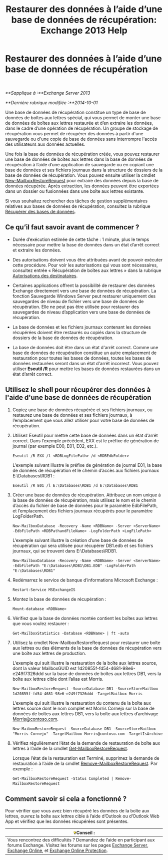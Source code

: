 ﻿---
title: 'Restaurer des données à l’aide d’une base de données de récupération: Exchange 2013 Help'
TOCTitle: Restaurer des données à l’aide d’une base de données de récupération
ms:assetid: d64c18e7-16af-4bd8-a5c5-01206984d4d1
ms:mtpsurl: https://technet.microsoft.com/fr-fr/library/Ee332351(v=EXCHG.150)
ms:contentKeyID: 50479277
ms.date: 05/23/2018
mtps_version: v=EXCHG.150
ms.translationtype: MT
---

# Restaurer des données à l’aide d’une base de données de récupération

 

_**Sapplique à :**Exchange Server 2013_

_**Dernière rubrique modifiée :**2014-10-01_

Une base de données de récupération constitue un type de base de données de boîtes aux lettres spécial, qui vous permet de monter une base de données de boîtes aux lettres restaurée et d’en extraire les données, dans le cadre d’une opération de récupération. Un groupe de stockage de récupération vous permet de récupérer des données à partir d'une sauvegarde ou d'une copie de base de données sans interrompre l'accès des utilisateurs aux données actuelles.

Une fois la base de données de récupération créée, vous pouvez restaurer une base de données de boîtes aux lettres dans la base de données de récupération à l’aide d’une application de sauvegarde ou en copiant une base de données et ses fichiers journaux dans la structure de dossiers de la base de données de récupération. Vous pouvez ensuite utiliser la cmdlet [New-MailboxRestoreRequest](https://technet.microsoft.com/fr-fr/library/ff829875\(v=exchg.150\)) pour extraire des données depuis la base de données récupérée. Après extraction, les données peuvent être exportées dans un dossier ou fusionnées dans une boîte aux lettres existante.

Si vous souhaitez rechercher des tâches de gestion supplémentaires relatives aux bases de données de récupération, consultez la rubrique [Récupérer des bases de données](recovery-databases-exchange-2013-help.md).

## Ce qu’il faut savoir avant de commencer ?

  - Durée d’exécution estimée de cette tâche : 1 minute, plus le temps nécessaire pour mettre la base de données dans un état d’arrêt correct et extraire les données.

  - Des autorisations doivent vous être attribuées avant de pouvoir exécuter cette procédure. Pour voir les autorisations qui vous sont nécessaires, consultez entrée « Récupération de boîtes aux lettres » dans la rubrique [Autorisations des destinataires](recipients-permissions-exchange-2013-help.md).

  - Certaines applications offrent la possibilité de restaurer des données Exchange directement vers une base de données de récupération. La fonction Sauvegarde Windows Server peut restaurer uniquement des sauvegardes de niveau de fichier vers une base de données de récupération. Elle ne peut pas être utilisée pour restaurer des sauvegardes de niveau d’application vers une base de données de récupération.

  - La base de données et les fichiers journaux contenant les données récupérées doivent être restaurés ou copiés dans la structure de dossiers de la base de données de récupération.

  - La base de données doit être dans un état d'arrêt correct. Comme une base de données de récupération constitue un autre emplacement de restauration pour toutes les bases de données, toutes les bases de données restaurées seront dans un état d'arrêt incorrect. Vous pouvez utiliser **Eseutil /R** pour mettre les bases de données restaurées dans un état d’arrêt correct.

## Utilisez le shell pour récupérer des données à l'aide d'une base de données de récupération

1.  Copiez une base de données récupérée et ses fichiers journaux, ou restaurez une base de données et ses fichiers journaux, à l’emplacement que vous allez utiliser pour votre base de données de récupération.

2.  Utilisez Eseutil pour mettre cette base de données dans un état d’arrêt correct. Dans l’exemple précédent, EXX est le préfixe de génération de journal (par exemple E00, E01, E02, etc.).
    
        Eseutil /R EXX /l <RDBLogFilePath> /d <RDBEdbFolder>
    
    L’exemple suivant illustre le préfixe de génération de journal E01, la base de données de récupération et le chemin d’accès aux fichiers journaux E:\\Databases\\RDB1 :
    
        Eseutil /R E01 /l E:\Databases\RDB1 /d E:\Databases\RDB1

3.  Créer une base de données de récupération. Attribuez un nom unique à la base de données de récupération, mais utilisez le nom et le chemin d’accès du fichier de base de données pour le paramètre EdbFilePath, et l’emplacement des fichiers journaux récupérés pour le paramètre LogFolderPath.
    
        New-MailboxDatabase -Recovery -Name <RDBName> -Server <ServerName> -EdbFilePath <RDBPathandFileName> -LogFolderPath <LogFilePath>
    
    L’exemple suivant illustre la création d’une base de données de récupération qui sera utilisée pour récupérer DB1.edb et ses fichiers journaux, qui se trouvent dans E:\\Databases\\RDB1.
    
        New-MailboxDatabase -Recovery -Name <RDBName> -Server <ServerName> -EdbFilePath "E:\Databases\RDB1\DB1.EDB" -LogFolderPath "E:\Databases\RDB1"

4.  Redémarrez le service de banque d’informations Microsoft Exchange :
    
        Restart-Service MSExchangeIS

5.  Montez la base de données de récupération :
    
        Mount-database <RDBName>

6.  Vérifiez que la base de données montée contient les boîtes aux lettres que vous voulez restaurer :
    
        Get-MailboxStatistics -Database <RDBName> | ft -auto

7.  Utilisez la cmdlet New-MailboxRestoreRequest pour restaurer une boîte aux lettres ou des éléments de la base de données de récupération vers une boîte aux lettres de production.
    
    L’exemple qui suit illustre la restauration de la boîte aux lettres source, dont la valeur MailboxGUID est 1d20855f-fd54-4681-98e6-e249f7326ddd sur la base de données de boîtes aux lettres DB1, vers la boîte aux lettres cible dont l’alias est Morris.
    
        New-MailboxRestoreRequest -SourceDatabase DB1 -SourceStoreMailbox 1d20855f-fd54-4681-98e6-e249f7326ddd -TargetMailbox Morris
    
    L’exemple qui suit illustre la restauration du contenu de la boîte aux lettres source dont le nom complet est Morris Cornejo sur la base de données de boîtes aux lettres DB1, vers la boîte aux lettres d’archivage Morris@contoso.com.
    
        New-MaiboxRestoreRequest -SourceDatabase DB1 -SourceStoreMailbox "Morris Cornejo" -TargetMailbox Morris@contoso.com -TargetIsArchive

8.  Vérifiez régulièrement l’état de la demande de restauration de boîte aux lettres à l’aide de la cmdlet [Get-MailboxRestoreRequest](https://technet.microsoft.com/fr-fr/library/ff829907\(v=exchg.150\)).
    
    Lorsque l’état de la restauration est Terminé, supprimez la demande de restauration à l’aide de la cmdlet [Remove-MailboxRestoreRequest](https://technet.microsoft.com/fr-fr/library/ff829910\(v=exchg.150\)). Par exemple :
    
        Get-MailboxRestoreRequest -Status Completed | Remove-MailboxRestoreRequest

## Comment savoir si cela a fonctionné ?

Pour vérifier que vous avez bien récupéré les données de la boîte aux lettres, ouvrez la boîte aux lettres cible à l’aide d’Outlook ou d’Outlook Web App et vérifiez que les données récupérées sont présentes.

<table>
<thead>
<tr class="header">
<th><img src="images/Bb125224.tip(EXCHG.150).gif" title="Conseil" alt="Conseil" />Conseil :</th>
</tr>
</thead>
<tbody>
<tr class="odd">
<td>Vous rencontrez des difficultés ? Demandez de l’aide en participant aux forums Exchange. Visitez les forums sur les pages <a href="https://go.microsoft.com/fwlink/p/?linkid=60612">Exchange Server</a>, <a href="https://go.microsoft.com/fwlink/p/?linkid=267542">Exchange Online</a>, et <a href="https://go.microsoft.com/fwlink/p/?linkid=285351">Exchange Online Protection</a>.</td>
</tr>
</tbody>
</table>

